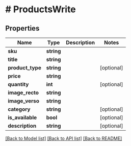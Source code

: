 # # ProductsWrite

## Properties

Name | Type | Description | Notes
------------ | ------------- | ------------- | -------------
**sku** | **string** |  |
**title** | **string** |  |
**product_type** | **string** |  | [optional]
**price** | **string** |  |
**quantity** | **int** |  | [optional]
**image_recto** | **string** |  |
**image_verso** | **string** |  |
**category** | **string** |  | [optional]
**is_available** | **bool** |  | [optional]
**description** | **string** |  | [optional]

[[Back to Model list]](../../README.md#models) [[Back to API list]](../../README.md#endpoints) [[Back to README]](../../README.md)
